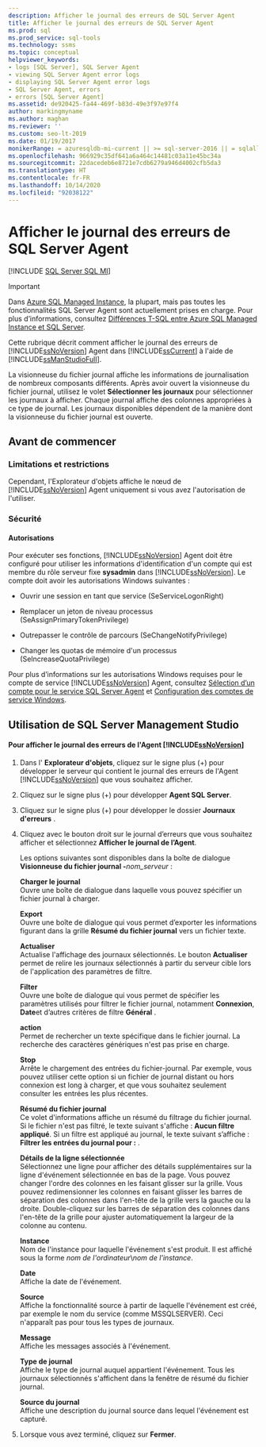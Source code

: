 ```yaml
---
description: Afficher le journal des erreurs de SQL Server Agent
title: Afficher le journal des erreurs de SQL Server Agent
ms.prod: sql
ms.prod_service: sql-tools
ms.technology: ssms
ms.topic: conceptual
helpviewer_keywords:
- logs [SQL Server], SQL Server Agent
- viewing SQL Server Agent error logs
- displaying SQL Server Agent error logs
- SQL Server Agent, errors
- errors [SQL Server Agent]
ms.assetid: de920425-fa44-469f-b83d-49e3f97e97f4
author: markingmyname
ms.author: maghan
ms.reviewer: ''
ms.custom: seo-lt-2019
ms.date: 01/19/2017
monikerRange: = azuresqldb-mi-current || >= sql-server-2016 || = sqlallproducts-allversions
ms.openlocfilehash: 966929c35df641a6a464c14481c03a11e45bc34a
ms.sourcegitcommit: 22dacedeb6e8721e7cdb6279a946d4002cfb5da3
ms.translationtype: HT
ms.contentlocale: fr-FR
ms.lasthandoff: 10/14/2020
ms.locfileid: "92038122"
---
```

# <a name="view-sql-server-agent-error-log"></a>Afficher le journal des erreurs de SQL Server Agent

[!INCLUDE [SQL Server SQL MI](../../includes/applies-to-version/sql-asdbmi.md)]

> [!IMPORTANT]  
> Dans [Azure SQL Managed Instance](/azure/sql-database/sql-database-managed-instance), la plupart, mais pas toutes les fonctionnalités SQL Server Agent sont actuellement prises en charge. Pour plus d’informations, consultez [Différences T-SQL entre Azure SQL Managed Instance et SQL Server](/azure/sql-database/sql-database-managed-instance-transact-sql-information#sql-server-agent).

Cette rubrique décrit comment afficher le journal des erreurs de [!INCLUDE[ssNoVersion](../../includes/ssnoversion-md.md)] Agent dans [!INCLUDE[ssCurrent](../../includes/sscurrent-md.md)] à l'aide de [!INCLUDE[ssManStudioFull](../../includes/ssmanstudiofull-md.md)].  
  
La visionneuse du fichier journal affiche les informations de journalisation de nombreux composants différents. Après avoir ouvert la visionneuse du fichier journal, utilisez le volet **Sélectionner les journaux** pour sélectionner les journaux à afficher. Chaque journal affiche des colonnes appropriées à ce type de journal. Les journaux disponibles dépendent de la manière dont la visionneuse du fichier journal est ouverte.  
  
## <a name="before-you-begin"></a><a name="BeforeYouBegin"></a>Avant de commencer  
  
### <a name="limitations-and-restrictions"></a><a name="Restrictions"></a>Limitations et restrictions  
Cependant, l'Explorateur d'objets affiche le nœud de [!INCLUDE[ssNoVersion](../../includes/ssnoversion-md.md)] Agent uniquement si vous avez l'autorisation de l'utiliser.  
  
### <a name="security"></a><a name="Security"></a>Sécurité  
  
#### <a name="permissions"></a><a name="Permissions"></a>Autorisations  
Pour exécuter ses fonctions, [!INCLUDE[ssNoVersion](../../includes/ssnoversion-md.md)] Agent doit être configuré pour utiliser les informations d'identification d'un compte qui est membre du rôle serveur fixe **sysadmin** dans [!INCLUDE[ssNoVersion](../../includes/ssnoversion-md.md)]. Le compte doit avoir les autorisations Windows suivantes :  
  
-   Ouvrir une session en tant que service (SeServiceLogonRight)  
  
-   Remplacer un jeton de niveau processus (SeAssignPrimaryTokenPrivilege)  
  
-   Outrepasser le contrôle de parcours (SeChangeNotifyPrivilege)  
  
-   Changer les quotas de mémoire d'un processus (SeIncreaseQuotaPrivilege)  
  
Pour plus d’informations sur les autorisations Windows requises pour le compte de service [!INCLUDE[ssNoVersion](../../includes/ssnoversion-md.md)] Agent, consultez [Sélection d’un compte pour le service SQL Server Agent](../../ssms/agent/select-an-account-for-the-sql-server-agent-service.md) et [Configuration des comptes de service Windows](../../database-engine/configure-windows/configure-windows-service-accounts-and-permissions.md).  
  
## <a name="using-sql-server-management-studio"></a><a name="SSMSProcedure"></a>Utilisation de SQL Server Management Studio  
  
#### <a name="to-view-the-ssnoversion-agent-error-log"></a>Pour afficher le journal des erreurs de l'Agent [!INCLUDE[ssNoVersion](../../includes/ssnoversion-md.md)]  
  
1.  Dans l' **Explorateur d'objets**, cliquez sur le signe plus (+) pour développer le serveur qui contient le journal des erreurs de l'Agent [!INCLUDE[ssNoVersion](../../includes/ssnoversion-md.md)] que vous souhaitez afficher.  
  
2.  Cliquez sur le signe plus (+) pour développer **Agent SQL Server**.  
  
3.  Cliquez sur le signe plus (+) pour développer le dossier **Journaux d'erreurs** .  
  
4.  Cliquez avec le bouton droit sur le journal d’erreurs que vous souhaitez afficher et sélectionnez **Afficher le journal de l’Agent**.  
  
    Les options suivantes sont disponibles dans la boîte de dialogue **Visionneuse du fichier journal -**_nom_serveur_ :  
  
    **Charger le journal**  
    Ouvre une boîte de dialogue dans laquelle vous pouvez spécifier un fichier journal à charger.  
  
    **Export**  
    Ouvre une boîte de dialogue qui vous permet d’exporter les informations figurant dans la grille **Résumé du fichier journal** vers un fichier texte.  
  
    **Actualiser**  
    Actualise l'affichage des journaux sélectionnés. Le bouton **Actualiser** permet de relire les journaux sélectionnés à partir du serveur cible lors de l'application des paramètres de filtre.  
  
    **Filter**  
    Ouvre une boîte de dialogue qui vous permet de spécifier les paramètres utilisés pour filtrer le fichier journal, notamment **Connexion**, **Date**et d’autres critères de filtre **Général** .  
  
    **action**  
    Permet de rechercher un texte spécifique dans le fichier journal. La recherche des caractères génériques n'est pas prise en charge.  
  
    **Stop**  
    Arrête le chargement des entrées du fichier-journal. Par exemple, vous pouvez utiliser cette option si un fichier de journal distant ou hors connexion est long à charger, et que vous souhaitez seulement consulter les entrées les plus récentes.  
  
    **Résumé du fichier journal**  
    Ce volet d'informations affiche un résumé du filtrage du fichier journal. Si le fichier n'est pas filtré, le texte suivant s'affiche : **Aucun filtre appliqué**. Si un filtre est appliqué au journal, le texte suivant s’affiche : **Filtrer les entrées du journal pour :** <filter criteria>.  
  
    **Détails de la ligne sélectionnée**  
    Sélectionnez une ligne pour afficher des détails supplémentaires sur la ligne d'événement sélectionnée en bas de la page. Vous pouvez changer l'ordre des colonnes en les faisant glisser sur la grille. Vous pouvez redimensionner les colonnes en faisant glisser les barres de séparation des colonnes dans l'en-tête de la grille vers la gauche ou la droite. Double-cliquez sur les barres de séparation des colonnes dans l'en-tête de la grille pour ajuster automatiquement la largeur de la colonne au contenu.  
  
    **Instance**  
    Nom de l'instance pour laquelle l'événement s'est produit. Il est affiché sous la forme *nom de l'ordinateur*\\*nom de l'instance*.  
  
    **Date**  
    Affiche la date de l'événement.  
  
    **Source**  
    Affiche la fonctionnalité source à partir de laquelle l'événement est créé, par exemple le nom du service (comme MSSQLSERVER). Ceci n'apparaît pas pour tous les types de journaux.  
  
    **Message**  
    Affiche les messages associés à l'événement.  
  
    **Type de journal**  
    Affiche le type de journal auquel appartient l'événement. Tous les journaux sélectionnés s'affichent dans la fenêtre de résumé du fichier journal.  
  
    **Source du journal**  
    Affiche une description du journal source dans lequel l'événement est capturé.  
  
5.  Lorsque vous avez terminé, cliquez sur **Fermer**.  
